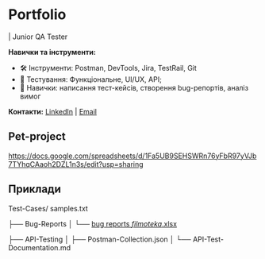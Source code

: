 # Portfolio
| Junior QA Tester  

**Навички та інструменти:**
- 🛠️ Інструменти: Postman, DevTools, Jira, TestRail, Git
- 🧪 Тестування: Функціональне, UI/UX, API;
- 📜 Навички: написання тест-кейсів, створення bug-репортів, аналіз вимог

**Контакти:** [LinkedIn](www.linkedin.com/in/anastasii-buzumurga) | [Email](nastiabuzumurga@gmail.com)

## Pet-project

https://docs.google.com/spreadsheets/d/1Fa5UB9SEHSWRn76yFbR97yVJb7TYhqCAaoh2DZL1n3s/edit?usp=sharing

## Приклади

 Test-Cases/ samples.txt


├── Bug-Reports
│   └── [bug reports _filmoteka_.xlsx](https://github.com/user-attachments/files/18564049/bug.reports._filmoteka_.xlsx)

├── API-Testing
│   ├── Postman-Collection.json
│   └── API-Test-Documentation.md
